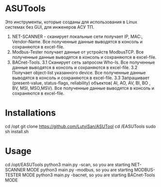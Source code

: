 # ASUTools
Это инструменты, которые созданы для использования в Linux системах без GUI, для инженеров АСУ ТП.
1. NET-SCANNER - сканирует локальные сети получает IP, MAC:, Vendor-Name. Все полученные данные выводятся в консоль и сохраняются в excel-file.
2. Modbus-Tester получает данные от устройств ModbusTCP. Все полученные данные выводятся в консоль и сохраняются в excel-file.
3. BACnet-Tools. 
    3.1 Сканирует сеть запросом Who-Is. Все полученные данные выводятся в консоль и сохраняются в excel-file.
    3.2 Получает object-list указанного device. Все полученные данные выводятся в консоль и сохраняются в excel-file.
    3.3 Запрашивает (present-value, status-flags, reliability) объектов( AI, AO, AV, BI, BO , BV, MSI, MSO,MSV). Все полученные данные выводятся в консоль и сохраняются в excel-file.

# Installations
cd /opt
git clone https://github.com/LutyiSan/ASUTool
cd /EASUTools
sudo sh install.sh
# Usage
cd /opt/EASUTools
python3 main.py -scan, so you are starting  NET-SCANNER MODE
python3 main.py -modbus, so you are starting  MODBUS-TESTER MODE
python3 main.py -bacnet, so you are starting  BACnet-Tools MODE
